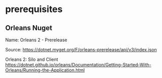 # prerequisites 

## Orleans Nuget
Name: Orleans 2 - Prerelease

Source: https://dotnet.myget.org/F/orleans-prerelease/api/v3/index.json


Orleans 2: Silo and Client
https://dotnet.github.io/orleans/Documentation/Getting-Started-With-Orleans/Running-the-Application.html